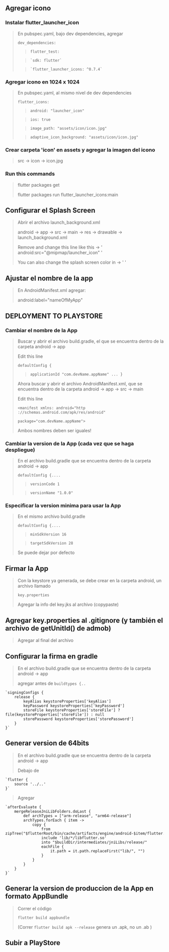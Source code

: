 ## Agregar icono


### Instalar flutter_launcher_icon

> En pubspec.yaml, bajo dev dependencies, agregar
>
> `dev_dependencies:`
>
>>   `flutter_test:`
>
>>     `sdk: flutter`
>     
>>     `flutter_launcher_icons: ^0.7.4`

### Agregar icono en 1024 x 1024

> En pubspec.yaml, al mismo nivel de dev dependencies
>
> `flutter_icons:`
>
>>   `android: "launcher_icon"`
>
>>   `ios: true`
>
>>   `image_path: "assets/icon/icon.jpg"`
>
>>   `adaptive_icon_background: "assets/icon/icon.jpg"`


### Crear carpeta 'icon' en assets y agregar la imagen del icono

> src -> icon -> icon.jpg

### Run this commands

> flutter packages get
>
> flutter packages run flutter_launcher_icons:main


## Configurar el Splash Screen

> Abrir el archivo launch_background.xml
>
> android -> app -> src -> main -> res -> drawable -> launch_background.xml
>
> Remove <!-- --> and change this line like this -> ' android:src="@mipmap/launcher_icon" '
>
> You can also change the splash screen color in -> ' <item android:drawable="@android:color/white" /> '


## Ajustar el nombre de la app

> En AndroidManifest.xml agregar:
>
> android:label="nameOfMyApp"


## DEPLOYMENT TO PLAYSTORE

### Cambiar el nombre de la App

> Buscar y abrir el archivo build.gradle, el que se encuentra dentro de la carpeta android -> app
>
> Edit this line
>
> `defaultConfig {`
>
>>   `applicationId "com.devName.appName" ... }`
>
> Ahora buscar y abrir el archivo AndroidManifest.xml, que se encuentra dentro de la carpeta android -> app -> src -> main
>
> Edit this line
>
> `<manifest xmlns: android="http ://schemas.android.com/apk/res/android" `
>
>   ` package="com.devName.appName"> `
>
> Ambos nombres deben ser iguales!


### Cambiar la version de la App (cada vez que se haga despliegue)

> En el archivo build.gradle que se encuentra dentro de la carpeta android -> app
>
> `defaultConfig {....`
>
>>   `versionCode 1`
>
>>   `versionName "1.0.0"`
>


### Especificar la version minima para usar la App

> En el mismo archivo build.gradle
>
> `defaultConfig {....`
>
>>   `minSdkVersion 16`
>
>>   `targetSdkVersion 28`
>
> Se puede dejar por defecto


## Firmar la App

> Con la keystore ya generada, se debe crear en la carpeta android, un archivo llamado
>
> `key.properties`
>
> Agregar la info del key.jks al archivo (copypaste)


## Agregar key.properties al .gitignore (y también el archivo de getUnitId() de admob)

> Agregar al final del archivo


## Configurar la firma en gradle

> En el archivo build.gradle que se encuentra dentro de la carpeta android -> app
>
> agregar antes de `buildtypes {.. `
>
    `signingConfigs {
        release {
            keyAlias keystoreProperties['keyAlias']
            keyPassword keystoreProperties['keyPassword']
            storeFile keystoreProperties['storeFile'] ? file(keystoreProperties['storeFile']) : null
            storePassword keystoreProperties['storePassword']
        }
    }`


## Generar version de 64bits

> En el archivo build.gradle que se encuentra dentro de la carpeta android -> app
>
> Debajo de
>

    `flutter {
        source '../..'
    }`

> Agregar
>

    `afterEvaluate {
        mergeReleaseJniLibFolders.doLast {
            def archTypes = ["arm-release", "arm64-release"]
            archTypes.forEach { item ->
                copy {
                    from zipTree("$flutterRoot/bin/cache/artifacts/engine/android-$item/flutter.jar")
                    include 'lib/*/libflutter.so'
                    into "$buildDir/intermediates/jniLibs/release/"
                    eachFile {
                        it.path = it.path.replaceFirst("lib/", "")
                    }
                }
            }
        }
    }`


## Generar la version de produccion de la App en formato AppBundle

> Correr el código
>
> `flutter build appbundle`
>
> (Correr `flutter build apk --release` genera un .apk, no un .ab )


## Subir a PlayStore